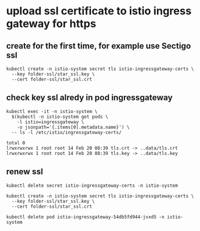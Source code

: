 # upload ssl certificate to istio ingress gateway for https

## create for the first time, for example use Sectigo ssl
```
kubectl create -n istio-system secret tls istio-ingressgateway-certs \
  --key folder-ssl/star_ssl.key \
  --cert folder-ssl/star_ssl.crt
```

## check key ssl alredy in pod ingressgateway

```
kubectl exec -it -n istio-system \
  $(kubectl -n istio-system get pods \
    -l istio=ingressgateway \
    -o jsonpath='{.items[0].metadata.name}') \
  -- ls -l /etc/istio/ingressgateway-certs/
```
```
total 0
lrwxrwxrwx 1 root root 14 Feb 20 08:39 tls.crt -> ..data/tls.crt
lrwxrwxrwx 1 root root 14 Feb 20 08:39 tls.key -> ..data/tls.key
```

## renew ssl
```
kubectl delete secret istio-ingressgateway-certs -n istio-system
```
```
kubectl create -n istio-system secret tls istio-ingressgateway-certs \
  --key folder-ssl/star_ssl.key \
  --cert folder-ssl/star_ssl.crt
```
```
kubectl delete pod istio-ingressgateway-54db5fd944-jvxd5 -n istio-system
```
